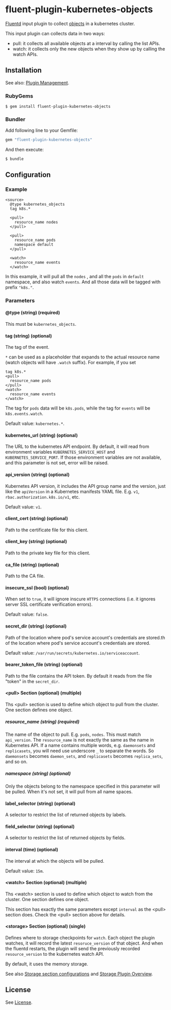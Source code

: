 
# fluent-plugin-kubernetes-objects

[Fluentd](https://fluentd.org/) input plugin to collect [objects](https://kubernetes.io/docs/concepts/overview/working-with-objects/kubernetes-objects/) in a kubernetes cluster.

This input plugin can collects data in two ways:
* pull: it collects all available objects at a interval by calling the list APIs.
* watch: it collects only the new objects when they show up by calling the watch APIs.

## Installation

See also: [Plugin Management](https://docs.fluentd.org/v1.0/articles/plugin-management).

### RubyGems

```
$ gem install fluent-plugin-kubernetes-objects
```

### Bundler

Add following line to your Gemfile:

```ruby
gem "fluent-plugin-kubernetes-objects"
```

And then execute:

```
$ bundle
```

## Configuration

### Example

```
<source>
  @type kubernetes_objects
  tag k8s.*

  <pull>
    resource_name nodes
  </pull>

  <pull>
    resource_name pods
    namespace default
  </pull>

  <watch>
    resource_name events
  </watch>
```

In this example, it will pull all the `nodes` , and all the `pods` in `default` namespace, and also watch `events`. And all those data will be tagged with prefix `"k8s."`.

### Parameters

#### @type (string) (required)

This must be `kubernetes_objects`.

#### tag (string) (optional)

The tag of the event.

`*` can be used as a placeholder that expands to the actual resource name (watch objects will have `.watch` suffix). For example, if you set

```
tag k8s.*
<pull>
  resource_name pods
</pull>
<watch>
  resource_name events
</watch>
```

The tag for `pods` data will be `k8s.pods`, while the tag for `events` will be `k8s.events.watch`.

Default value: `kubernetes.*`.

#### kubernetes_url (string) (optional)

The URL to the kubernetes API endpoint. By default, it will read from environment variables `KUBERNETES_SERVICE_HOST` and `KUBERNETES_SERVICE_PORT`. If those environment variables are not available, and this parameter is not set, error will be raised.

#### api_version (string) (optional)

Kubernetes API version, it includes the API group name and the version, just like the `apiVersion` in a Kubernetes manifests YAML file. E.g. `v1`, `rbac.authorization.k8s.io/v1`, etc.

Default value: `v1`.

#### client_cert (string) (optional)

Path to the certificate file for this client.

#### client_key (string) (optional)

Path to the private key file for this client.

#### ca_file (string) (optional)

Path to the CA file.

#### insecure_ssl (bool) (optional)

When set to `true`, it will ignore inscure `HTTPS` connections (i.e. it ignores server SSL certificate verification errors).

Default value: `false`.

#### secret_dir (string) (optional)

Path of the location where pod's service account's credentials are stored.th of the location where pod's service account's credentials are stored.

Default value: `/var/run/secrets/kubernetes.io/serviceaccount`.

#### bearer_token_file (string) (optional)

Path to the file contains the API token. By default it reads from the file "token" in the `secret_dir`.

#### &lt;pull&gt; Section (optional) (multiple)

Ths &lt;pull&gt; section is used to define which object to pull from the cluster. One section defines one object.

##### resource_name (string) (required)

The name of the object to pull. E.g. `pods`, `nodes`. This must match `api_version`.
The `resource_name` is not exactly the same as the name in Kubernetes API.
If a name contains multiple words, e.g. `daemonsets` and `replicasets`,
you will need use underscore `_` to separate the words.
So `daemonsets` becomes `daemon_sets`, and `replicasets` becomes `replica_sets`, and so on.

##### namespace (string) (optional)

Only the objects belong to the namespace specified in this parameter will be pulled. When it's not set, it will pull from all name spaces.

#### label_selector (string) (optional)

A selector to restrict the list of returned objects by labels.

#### field_selector (string) (optional)

A selector to restrict the list of returned objects by fields.

#### interval (time) (optional)

The interval at which the objects will be pulled.

Default value: `15m`.

#### &lt;watch&gt; Section (optional) (multiple)

Ths &lt;watch&gt; section is used to define which object to watch from the cluster. One section defines one object.

This section has exactly the same parameters except `interval` as the &lt;pull&gt; section does. Check the &lt;pull&gt; section above for details.

#### &lt;storage&gt; Section (optional) (single)

Defines where to storage checkpoints for `watch`. Each object the plugin watches, it will record the latest `resoruce_version` of that object. And when the fluentd restarts, the plugin will send the previously recorded `resource_version` to the kubernetes watch API.

By default, it uses the memory storage.

See also [Storage section configurations](https://docs.fluentd.org/v1.0/articles/storage-section) and [Storage Plugin Overview](https://docs.fluentd.org/v1.0/articles/storage-plugin-overview).

## License

See [License](LICENSE).
